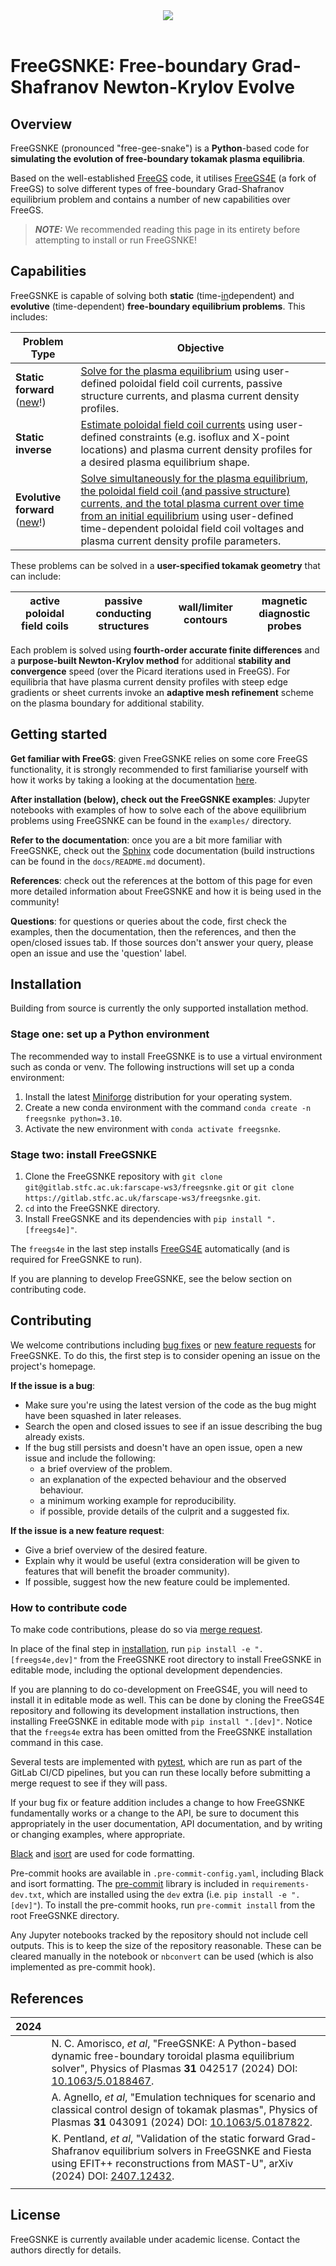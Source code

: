 <div align="center">
  <img src="https://gitlab.stfc.ac.uk/farscape-ws3/freegsnke/-/tree/kamran_updates/images/freegsnke_logo.png"><br><br>
</div>

# FreeGSNKE: Free-boundary Grad-Shafranov Newton-Krylov Evolve



## Overview
FreeGSNKE (pronounced "free-gee-snake") is a **Python**-based code for **simulating the evolution of free-boundary tokamak plasma equilibria**.

Based on the well-established [FreeGS](https://github.com/bendudson/freegs) code, it utilises [FreeGS4E](https://github.com/freegs4e/freegs4e) (a fork of FreeGS) to solve different types of free-boundary Grad-Shafranov equilibrium problem and contains a number of new capabilities over FreeGS. 

> **_NOTE:_**  We recommended reading this page in its entirety before attempting to install or run FreeGSNKE!

## Capabilities
FreeGSNKE is capable of solving both **static** (time-<u>in</u>dependent) and **evolutive** (time-dependent) **free-boundary equilibrium problems**. This includes:

| Problem Type | Objective |
| ------ | --- |
| **Static forward**  (<u>new</u>!) | <u>Solve for the plasma equilibrium</u> using user-defined poloidal field coil currents, passive structure currents, and plasma current density profiles. |
| **Static inverse** | <u>Estimate poloidal field coil currents</u> using user-defined constraints (e.g. isoflux and X-point locations) and plasma current density profiles for a desired plasma equilibrium shape. 
| **Evolutive forward** (<u>new</u>!) | <u>Solve simultaneously for the plasma equilibrium, the poloidal field coil (and passive structure) currents, and the total plasma current over time from an initial equilibrium</u> using user-defined time-dependent poloidal field coil voltages and plasma current density profile parameters.  |

These problems can be solved in a **user-specified tokamak geometry** that can include:

| active poloidal field coils | passive conducting structures | wall/limiter contours | magnetic diagnostic probes |
| ------ | ------ | ------ | ------ |

Each problem is solved using **fourth-order accurate finite differences** and a **purpose-built Newton-Krylov method** for additional **stability and convergence** speed (over the Picard iterations used in FreeGS). For equilibria that have plasma current density profiles with steep edge gradients or sheet currents invoke an **adaptive mesh refinement** scheme on the plasma boundary for additional stability. 

## Getting started

**Get familiar with FreeGS**: given FreeGSNKE relies on some core FreeGS functionality, it is strongly recommended to first familiarise yourself with how it works by taking a looking at the documentation [here](https://freegs.readthedocs.io/en/latest/).

**After installation (below), check out the FreeGSNKE examples**: Jupyter notebooks with examples of how to solve each of the above equilibrium problems using FreeGSNKE can be found in the `examples/` directory.

**Refer to the documentation**: once you are a bit more familiar with FreeGSNKE, check out the [Sphinx](https://www.sphinx-doc.org/en/master/) code documentation (build instructions can be found in the `docs/README.md` document).

**References**: check out the references at the bottom of this page for even more detailed information about FreeGSNKE and how it is being used in the community!

**Questions**: for questions or queries about the code, first check the examples, then the documentation, then the references, and then the open/closed issues tab. If those sources don't answer your query, please open an issue and use the 'question' label.



## Installation

Building from source is currently the only supported installation method.

### Stage one: set up a Python environment

The recommended way to install FreeGSNKE is to use a virtual environment such as conda or venv. The following instructions will set up a conda environment:

1. Install the latest [Miniforge](https://github.com/conda-forge/miniforge) distribution for your operating system.
2. Create a new conda environment with the command `conda create -n freegsnke python=3.10`.
3. Activate the new environment with `conda activate freegsnke`.

### Stage two: install FreeGSNKE

1. Clone the FreeGSNKE repository with `git clone git@gitlab.stfc.ac.uk:farscape-ws3/freegsnke.git` or `git clone https://gitlab.stfc.ac.uk/farscape-ws3/freegsnke.git`.
2. `cd` into the FreeGSNKE directory.
3. Install FreeGSNKE and its dependencies with `pip install ".[freegs4e]"`.

The `freegs4e` in the last step installs [FreeGS4E](https://github.com/freegs4e/freegs4e) automatically (and is required for FreeGSNKE to run). 

If you are planning to develop FreeGSNKE, see the below section on contributing
code.


## Contributing

We welcome contributions including <u>bug fixes</u> or <u>new feature requests</u> for FreeGSNKE. To do this, the first step is to consider opening an issue on the project's homepage.

**If the issue is a bug**:
- Make sure you're using the latest version of the code as the bug might have been squashed in later releases.
- Search the open and closed issues to see if an issue describing the bug already exists.
- If the bug still persists and doesn't have an open issue, open a new issue and include the following:
    - a brief overview of the problem.
    - an explanation of the expected behaviour and the observed behaviour.
    - a minimum working example for reproducibility.
    - if possible, provide details of the culprit and a suggested fix.

**If the issue is a new feature request**:
- Give a brief overview of the desired feature.
- Explain why it would be useful (extra consideration will be given to features that will benefit the broader community).
- If possible, suggest how the new feature could be implemented.

### How to contribute code

To make code contributions, please do so via <u>merge request</u>.

In place of the final step in [installation](#installation), run `pip install -e
".[freegs4e,dev]"` from the FreeGSNKE root directory to install FreeGSNKE in editable mode, including the optional development dependencies.

If you are planning to do co-development on FreeGS4E, you will need to install it in editable mode as well. This can be done by cloning the FreeGS4E repository and following its development installation instructions, then installing FreeGSNKE in editable mode with `pip install ".[dev]"`. Notice that the `freegs4e` extra has been omitted from the FreeGSNKE installation command in this case.

Several tests are implemented with [pytest](https://docs.pytest.org/en), which
are run as part of the GitLab CI/CD pipelines, but you can run these locally
before submitting a merge request to see if they will pass.

If your bug fix or feature addition includes a change to how FreeGSNKE
fundamentally works or a change to the API, be sure to document this
appropriately in the user documentation, API documentation, and by writing or
changing examples, where appropriate.

[Black](https://github.com/psf/black) and
[isort](https://pycqa.github.io/isort/) are used for code formatting.

Pre-commit hooks are available in `.pre-commit-config.yaml`, including Black and
isort formatting. The [pre-commit](https://pre-commit.com/) library is included
in `requirements-dev.txt`, which are installed using the `dev` extra (i.e. `pip install -e ".[dev]"`). To install the pre-commit hooks, run `pre-commit
install` from the root FreeGSNKE directory.

Any Jupyter notebooks tracked by the repository should not include cell outputs.
This is to keep the size of the repository reasonable. These can be cleared
manually in the notebook or `nbconvert` can be used (which is also implemented
as pre-commit hook).

## References

| 2024 |  |
| ------ | ------ | 
|  | N. C. Amorisco, *et al*, "FreeGSNKE: A Python-based dynamic free-boundary toroidal plasma equilibrium solver", Physics of Plasmas **31** 042517 (2024) DOI: [10.1063/5.0188467](https://doi.org/10.1063/5.0188467). |
|  | A. Agnello, *et al*, "Emulation techniques for scenario and classical control design of tokamak plasmas", Physics of Plasmas **31** 043091 (2024) DOI: [10.1063/5.0187822](https://doi.org/10.1063/5.0187822). |
|  | K. Pentland, *et al*, "Validation of the static forward Grad-Shafranov equilibrium solvers in FreeGSNKE and Fiesta using EFIT++ reconstructions from MAST-U", arXiv (2024) DOI: [2407.12432](https://arxiv.org/abs/2407.12432). |
|  | 

## License

FreeGSNKE is currently available under academic license. Contact the authors directly for details.